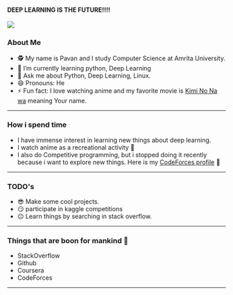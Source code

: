 #### DEEP LEARNING IS THE FUTURE!!!!

![](https://media.giphy.com/media/QxSzoprRmyJwtkdi6q/giphy.gif)


### About Me
- :detective: My name is Pavan and I study Computer Science at Amrita University.
- 🌱 I’m currently learning python, Deep Learning
- 💬 Ask me about Python, Deep Learning, Linux.
- 😄 Pronouns: He
- ⚡ Fun fact: I love watching anime and my favorite movie is [Kimi No Na wa](https://www.imdb.com/title/tt5311514/) meaning Your name.

---

### How i spend time

- I have immense interest in learning new things about deep learning.
- I watch anime as a recreational activity :eyes:
- I also do Competitive programming, but i stopped doing it recently because i want to explore new things. Here is my [CodeForces profile](https://codeforces.com/profile/v-O_O-v) :eyes:

---

### TODO's

- :sunglasses: Make some cool projects.
- :smirk: participate in kaggle competitions
- :neutral_face: Learn things by searching in stack overflow.

---

### Things that are boon for mankind :muscle:

- StackOverflow
- Github
- Coursera
- CodeForces
---


